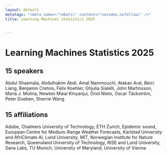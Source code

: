 ```yaml
---
layout: default
metatags: "<meta name=\"robots\" content=\"noindex,nofollow\" />"
title: Learning Machines Statistics 2025


---
```


# Learning Machines Statistics 2025



## 15 speakers

Abdul Shaamala, Abdulhakim Abdi, Amal Nammouchi, Atakan Aral, Beici Liang, Benjamin Cretois, Felix Koehler, Ghjulia Sialelli, John Martinsson, María J. Molina, Newton Mwai Kinyanjui, Oriol Nieto, Oscar Täckström, Peter Dueben, Sherrie Wang

## 15 affiliations

Adobe, Chalmers University of Technology, ETH Zurich, Epidemic sound, European Centre for Medium-Range Weather Forecasts, Karlstad University and AfriClimate AI, Lund University, MIT, Norwegian Institute for Nature Research, Queensland University of Technology, RISE and Lund University, Sana Labs, TU Munich, University of Maryland, University of Vienna

